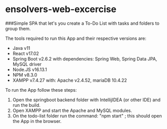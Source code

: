 # ensolvers-web-excercise
###Simple SPA that let's you create a To-Do List with tasks and folders to group them.

The tools required to run this App and their respective versions are:
- Java v11
- React v17.02
- Spring Boot v2.6.2 with dependencies: Spring Web, Spring Data JPA, MySQL driver
- Node.JS v16.13.1
- NPM v8.3.0
- XAMPP v7.4.27 with: Apache v2.4.52, mariaDB 10.4.22

To run the App follow these steps:

1. Open the springboot backend folder with IntellijIDEA (or other IDE) and run the build.
2. Open XAMPP and start the Apache and MySQL modules.
3. On the todo-list folder run the command: "npm start" ; this should open the App in the browser.
